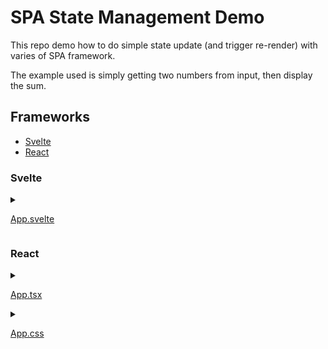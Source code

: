 # SPA State Management Demo

This repo demo how to do simple state update (and trigger re-render) with varies of SPA framework.

The example used is simply getting two numbers from input, then display the sum.

## Frameworks
- [Svelte](#svelte)
- [React](#react)

### Svelte
<details>
<summary>

[App.svelte](./svelte-calc/src/App.svelte)

</summary>

```html
<script>
	let a = 1
	let b = 1
	let c
	$: c = a + b
</script>

<main>
	<input type="number" bind:value={a}>
	+
	<input type="number" bind:value={b}>
	=
	<span class="answer">{c}</span>
</main>

<style>
	.answer {
		color: green;
	}
</style>
```

</details>

### React
<details>
<summary>

[App.tsx](./react-calc/src/App.tsx)

</summary>

```typescript jsx
import React, { useEffect, useState } from 'react';
import './App.css';

function App() {
  let [a, setA] = useState(1);
  let [b, setB] = useState(1);
  let [c, setC] = useState(a + b);
  useEffect(() => {
    setC(a + b);
  }, [a, b]);
  return (
    <>
      <input
        type="number"
        value={a}
        onInput={(e) => setA((e.target as HTMLInputElement).valueAsNumber)}
      />
      +
      <input
        type="number"
        value={b}
        onInput={(e) => setB((e.target as HTMLInputElement).valueAsNumber)}
      />
      =<span className="answer">{c}</span>
    </>
  );
}

export default App;
```

</details>

<details>
<summary>

[App.css](./react-calc/src/App.css)

</summary>

```css
.answer {
  color: green;
}
```

</details>
